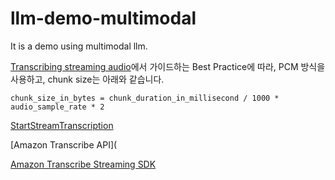 # llm-demo-multimodal
It is a demo using multimodal llm.


[Transcribing streaming audio](https://docs.aws.amazon.com/transcribe/latest/dg/streaming.html)에서 가이드하는 Best Practice에 따라, PCM 방식을 사용하고, chunk size는 아래와 같습니다.

```text
chunk_size_in_bytes = chunk_duration_in_millisecond / 1000 * audio_sample_rate * 2
```


[StartStreamTranscription](https://docs.aws.amazon.com/transcribe/latest/APIReference/API_streaming_StartStreamTranscription.html)


[Amazon Transcribe API](

[Amazon Transcribe Streaming SDK](https://github.com/awslabs/amazon-transcribe-streaming-sdk)
